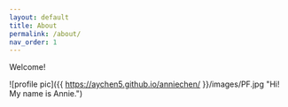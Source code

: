 ```yaml
---
layout: default
title: About
permalink: /about/
nav_order: 1
---
```


Welcome! 


![profile pic]({{ https://aychen5.github.io/anniechen/ }}/images/PF.jpg "Hi! My name is Annie.")

